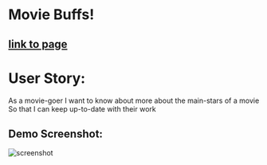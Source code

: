 # Movie Buffs!

## [link to page](https://btijerino16.github.io/movie-buff/)


# User Story: 

As a movie-goer
I want to know about more about the main-stars of a movie 
So that I can keep up-to-date with their work

##  Demo Screenshot:
![screenshot](https://github.com/btijerino16/movie-buff/blob/michael/assets/images/Screenshot%202021-12-13%20201149.png?raw=true)





